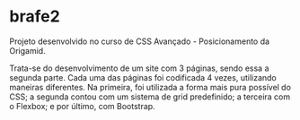 # brafe2
Projeto desenvolvido no curso de CSS Avançado - Posicionamento da Origamid.

Trata-se do desenvolvimento de um site com 3 páginas, sendo essa a segunda parte. Cada uma das páginas foi codificada 4 vezes, utilizando maneiras diferentes. Na primeira, foi utilizada a forma mais pura possível do CSS; a segunda contou com um sistema de grid predefinido; a terceira com o Flexbox; e por último, com Bootstrap.

